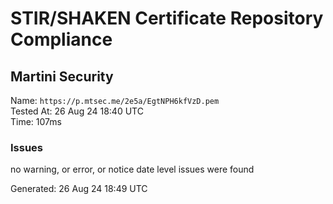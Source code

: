 # STIR/SHAKEN Certificate Repository Compliance

## Martini Security

Name: `https://p.mtsec.me/2e5a/EgtNPH6kfVzD.pem`\
Tested At: 26 Aug 24 18:40 UTC\
Time: 107ms

### Issues

no warning, or error, or notice date level issues were found

Generated: 26 Aug 24 18:49 UTC